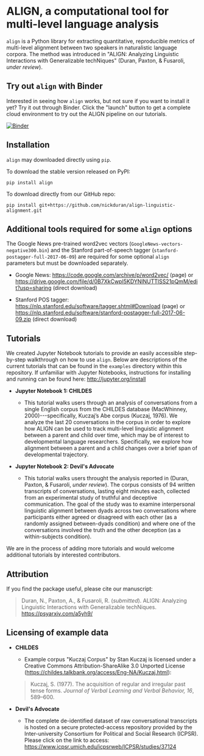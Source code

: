 # ALIGN, a computational tool for multi-level language analysis

`align` is a Python library for extracting quantitative, reproducible
metrics of multi-level alignment between two speakers in naturalistic
language corpora. The method was introduced in "ALIGN: Analyzing
Linguistic Interactions with Generalizable techNiques" (Duran, Paxton, &
Fusaroli, *under review*).

## Try out `align` with Binder

Interested in seeing how `align` works, but not sure if you want to install it
yet? Try it out through Binder. Click the "launch" button to get a complete
cloud environment to try out the ALIGN pipeline on our tutorials.

[![Binder](https://mybinder.org/badge.svg)](https://mybinder.org/v2/gh/nickduran/align-linguistic-alignment/master)

## Installation

`align` may downloaded directly using `pip`.

To download the stable version released on PyPI:
```
pip install align
```

To download directly from our GitHub repo:
```
pip install git+https://github.com/nickduran/align-linguistic-alignment.git
```

## Additional tools required for some `align` options

The Google News pre-trained word2vec vectors (`GoogleNews-vectors-negative300.bin`)
and the Stanford part-of-speech tagger (`stanford-postagger-full-2017-06-09`)
are required for some optional `align` parameters but must be downloaded
separately.

* Google News: https://code.google.com/archive/p/word2vec/ (page) or
https://drive.google.com/file/d/0B7XkCwpI5KDYNlNUTTlSS21pQmM/edit?usp=sharing
(direct download)

* Stanford POS tagger: https://nlp.stanford.edu/software/tagger.shtml#Download (page)
or https://nlp.stanford.edu/software/stanford-postagger-full-2017-06-09.zip
(direct download)

## Tutorials

We created Jupyter Notebook tutorials to provide an easily accessible
step-by-step walkthrough on how to use `align`. Below are descriptions of the
current tutorials that can be found in the `examples` directory within this
repository. If unfamiliar with Jupyter Notebooks, instructions for installing
and running can be found here: http://jupyter.org/install

* **Jupyter Notebook 1: CHILDES**
    * This tutorial walks users through an analysis of conversations from a
      single English corpus from the CHILDES database (MacWhinney,
      2000)---specifically, Kuczaj’s Abe corpus (Kuczaj, 1976). We analyze the
      last 20 conversations in the corpus in order to explore how ALIGN can be
      used to track multi-level linguistic alignment between a parent and child
      over time, which may be of interest to developmental language researchers.
      Specifically, we explore how alignment between a parent and a child
      changes over a brief span of developmental trajectory.

* **Jupyter Notebook 2: Devil's Advocate**
    * This tutorial walks users throught the analysis reported in (Duran,
      Paxton, & Fusaroli, *under review*). The corpus consists of 94 written
      transcripts of conversations, lasting eight minutes each, collected from
      an experimental study of truthful and deceptive communication. The goal
      of the study was to examine interpersonal linguistic alignment between
      dyads across two conversations where participants either agreed or
      disagreed with each other (as a randomly assigned between-dyads condition)
      and where one of the conversations involved the truth and the other
      deception (as a within-subjects condition).

We are in the process of adding more tutorials and would welcome additional
tutorials by interested contributors.

## Attribution

If you find the package useful, please cite our manuscript:

>Duran, N., Paxton, A., & Fusaroli, R. (*submitted*). ALIGN: Analyzing
>    Linguistic Interactions with Generalizable techNiques. https://psyarxiv.com/a5yh9/

## Licensing of example data

* **CHILDES**
    * Example corpus "Kuczaj Corpus" by Stan Kuczaj is licensed under a
      Creative Commons Attribution-ShareAlike 3.0 Unported License
      (https://childes.talkbank.org/access/Eng-NA/Kuczaj.html):
    > Kuczaj, S. (1977). The acquisition of regular and irregular past tense
    >     forms. *Journal of Verbal Learning and Verbal Behavior, 16*, 589–600.

* **Devil's Advocate**
    * The complete de-identified dataset of raw conversational transcripts
      is hosted on a secure protected-access repository provided by the
      Inter-university Consortium for Political and Social Research
      (ICPSR). Please click on the link to access: https://www.icpsr.umich.edu/icpsrweb/ICPSR/studies/37124
